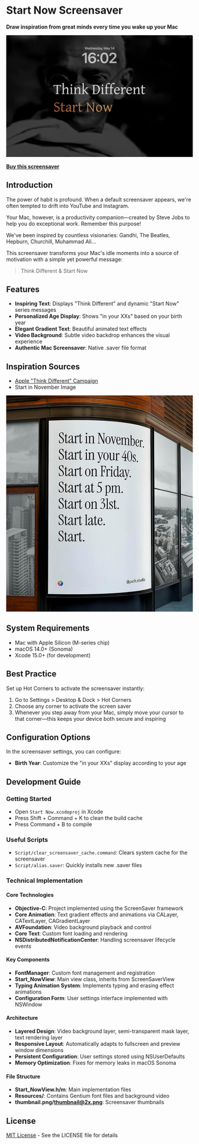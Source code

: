 # Start Now Screensaver

**Draw inspiration from great minds every time you wake up your Mac**

![Start Now Screensaver](Resources/Now.png)

[**Buy this screensaver**](https://ventuss.gumroad.com/l/startnow?utm_campaign=reddit-launch&utm_medium=posts&utm_source=reddit)

## Introduction

The power of habit is profound. When a default screensaver appears, we're often tempted to drift into YouTube and Instagram.

Your Mac, however, is a productivity companion—created by Steve Jobs to help you do exceptional work. Remember this purpose!

We've been inspired by countless visionaries: Gandhi, The Beatles, Hepburn, Churchill, Muhammad Ali...

This screensaver transforms your Mac's idle moments into a source of motivation with a simple yet powerful message:

> Think Different & Start Now

## Features

- **Inspiring Text**: Displays "Think Different" and dynamic "Start Now" series messages
- **Personalized Age Display**: Shows "in your XXs" based on your birth year
- **Elegant Gradient Text**: Beautiful animated text effects
- **Video Background**: Subtle video backdrop enhances the visual experience
- **Authentic Mac Screensaver**: Native .saver file format

## Inspiration Sources

- [Apple "Think Different" Campaign](https://www.youtube.com/watch?v=cpzvwkR1RYU)
- Start in November Image 

![Start in November](Resources/Start%20in%20November.jpg)

## System Requirements

- Mac with Apple Silicon (M-series chip)
- macOS 14.0+ (Sonoma)
- Xcode 15.0+ (for development)

## Best Practice

Set up Hot Corners to activate the screensaver instantly:
1. Go to Settings > Desktop & Dock > Hot Corners
2. Choose any corner to activate the screen saver
3. Whenever you step away from your Mac, simply move your cursor to that corner—this keeps your device both secure and inspiring

## Configuration Options

In the screensaver settings, you can configure:
- **Birth Year**: Customize the "in your XXs" display according to your age

## Development Guide

### Getting Started
- Open `Start Now.xcodeproj` in Xcode
- Press Shift + Command + K to clean the build cache
- Press Command + B to compile

### Useful Scripts
- `Script/clear_screensaver_cache.command`: Clears system cache for the screensaver
- `Script/alias.saver`: Quickly installs new .saver files

### Technical Implementation

#### Core Technologies
- **Objective-C**: Project implemented using the ScreenSaver framework
- **Core Animation**: Text gradient effects and animations via CALayer, CATextLayer, CAGradientLayer
- **AVFoundation**: Video background playback and control
- **Core Text**: Custom font loading and rendering
- **NSDistributedNotificationCenter**: Handling screensaver lifecycle events

#### Key Components
- **FontManager**: Custom font management and registration
- **Start_NowView**: Main view class, inherits from ScreenSaverView
- **Typing Animation System**: Implements typing and erasing effect animations
- **Configuration Form**: User settings interface implemented with NSWindow

#### Architecture
- **Layered Design**: Video background layer, semi-transparent mask layer, text rendering layer
- **Responsive Layout**: Automatically adapts to fullscreen and preview window dimensions
- **Persistent Configuration**: User settings stored using NSUserDefaults
- **Memory Optimization**: Fixes for memory leaks in macOS Sonoma

#### File Structure
- **Start_NowView.h/m**: Main implementation files
- **Resources/**: Contains Gentium font files and background video
- **thumbnail.png/thumbnail@2x.png**: Screensaver thumbnails

## License

[MIT License](LICENSE) - See the LICENSE file for details